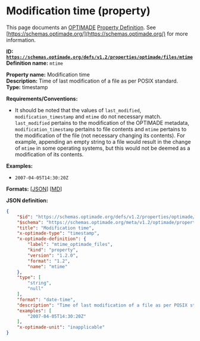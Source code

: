# Modification time (property)

This page documents an [OPTIMADE](https://www.optimade.org/) [Property Definition](https://schemas.optimade.org/#definitions). See [https://schemas.optimade.org/](https://schemas.optimade.org/) for more information.

**ID: [`https://schemas.optimade.org/defs/v1.2/properties/optimade/files/mtime`](https://schemas.optimade.org/defs/v1.2/properties/optimade/files/mtime.md)**  
**Definition name:** `mtime`

**Property name:** Modification time  
**Description:** Time of last modification of a file as per POSIX standard.  
**Type:** timestamp  

**Requirements/Conventions:**

- It should be noted that the values of `last_modified`, `modification_timestamp` and `mtime` do not necessary match.
  `last_modified` pertains to the modification of the OPTIMADE metadata, `modification_timestamp` pertains to file contents and `mtime` pertains to the modification of the file (not necessary changing its contents).
  For example, appending an empty string to a file would result in the change of `mtime` in some operating systems, but this would not be deemed as a modification of its contents.

**Examples:**

- `2007-04-05T14:30:20Z`

**Formats:** [[JSON](mtime.json)] [[MD](mtime.md)]

**JSON definition:**

``` json
{
    "$id": "https://schemas.optimade.org/defs/v1.2/properties/optimade/files/mtime",
    "$schema": "https://schemas.optimade.org/meta/v1.2/optimade/property_definition.json",
    "title": "Modification time",
    "x-optimade-type": "timestamp",
    "x-optimade-definition": {
        "label": "mtime_optimade_files",
        "kind": "property",
        "version": "1.2.0",
        "format": "1.2",
        "name": "mtime"
    },
    "type": [
        "string",
        "null"
    ],
    "format": "date-time",
    "description": "Time of last modification of a file as per POSIX standard.\n\n**Requirements/Conventions:**\n\n- It should be noted that the values of `last_modified`, `modification_timestamp` and `mtime` do not necessary match.\n  `last_modified` pertains to the modification of the OPTIMADE metadata, `modification_timestamp` pertains to file contents and `mtime` pertains to the modification of the file (not necessary changing its contents).\n  For example, appending an empty string to a file would result in the change of `mtime` in some operating systems, but this would not be deemed as a modification of its contents.",
    "examples": [
        "2007-04-05T14:30:20Z"
    ],
    "x-optimade-unit": "inapplicable"
}
```